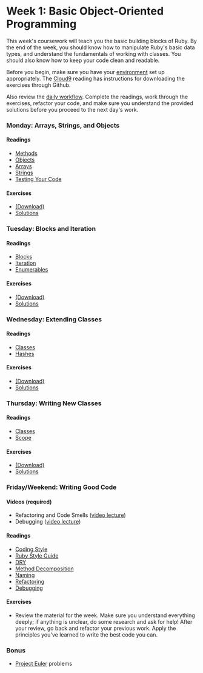 # Week 1: Basic Object-Oriented Programming

This week's coursework will teach you the basic building blocks of Ruby.
By the end of the week, you should know how to manipulate Ruby's basic
data types, and understand the fundamentals of working with classes. You
should also know how to keep your code clean and readable.

Before you begin, make sure you have your [environment][environment]
set up appropriately. The [Cloud9][c9] reading has instructions for
downloading the exercises through Github.

Also review the [daily workflow][workflow]. Complete the readings, work
through the exercises, refactor your code, and make sure you understand
the provided solutions before you proceed to the next day's work.

[workflow]: ./../workflow.md
[c9]: ./../cloud9
[environment]: ./../w0/environment-setup.md

### Monday: Arrays, Strings, and Objects

#### Readings
- [Methods][methods]
- [Objects][objects]
- [Arrays][arrays]
- [Strings][strings]
- [Testing Your Code][rspec]

[methods]: ./w1d1/readings/method.md
[objects]: ./w1d1/readings/object.md
[arrays]: ./w1d1/readings/array.md
[strings]: ./w1d1/readings/string.md
[rspec]: ./w1d1/readings/rspec.md

#### Exercises
- [(Download)][w1d1-exercises]
- [Solutions][w1d1-solutions]

[w1d1-exercises]: ./w1d1/w1d1.zip?raw=true
[w1d1-solutions]: ./../solutions/w1/w1d1

### Tuesday: Blocks and Iteration

#### Readings
- [Blocks][blocks]
- [Iteration][iteration]
- [Enumerables][enumerables]

[blocks]: ./w1d2/readings/block.md
[iteration]: ./w1d2/readings/iteration.md
[enumerables]: ./w1d2/readings/enumerable.md

#### Exercises
- [(Download)][w1d2-exercises]
- [Solutions][w1d2-solutions]

[w1d2-exercises]: ./w1d2/w1d2.zip?raw=true
[w1d2-solutions]: ./../solutions/w1/w1d2

### Wednesday: Extending Classes

#### Readings
- [Classes][classes-i]
- [Hashes][hashes]

[classes-i]: ./w1d3/readings/class-i.md
[hashes]: ./w1d3/readings/hash.md

#### Exercises
- [(Download)][w1d3-exercises]
- [Solutions][w1d3-solutions]

[w1d3-exercises]: ./w1d3/w1d3.zip?raw=true
[w1d3-solutions]: ./../solutions/w1/w1d3

### Thursday: Writing New Classes

#### Readings
- [Classes][classes-ii]
- [Scope][scope]

[classes-ii]: ./w1d4/readings/class-ii.md
[scope]: ./w1d4/readings/scope.md

#### Exercises
- [(Download)][w1d4-exercises]
- [Solutions][w1d4-solutions]

[w1d4-exercises]: ./w1d4/w1d4.zip?raw=true
[w1d4-solutions]: ./../solutions/w1/w1d4

### Friday/Weekend: Writing Good Code

#### Videos (required)
- Refactoring and Code Smells ([video lecture][refactoring-video])
- Debugging ([video lecture][debugging-video])

[refactoring-video]: https://www.youtube.com/watch?v=DC-pQPq0acs
[debugging-video]: https://vimeo.com/129370279

#### Readings
- [Coding Style][coding-style]
- [Ruby Style Guide][ruby-styleguide]
- [DRY][dry]
- [Method Decomposition][method-decomposition]
- [Naming][naming]
- [Refactoring][refactoring-reading]
- [Debugging][debugging-reading]

[coding-style]: ./w1d5/readings/coding-style.md
[ruby-styleguide]: https://github.com/styleguide/ruby
[dry]: ./w1d5/readings/dry.md
[method-decomposition]: ./w1d5/readings/method-decomposition.md
[naming]: ./w1d5/readings/naming.md
[refactoring-reading]: ./w1d5/readings/refactoring.md
[debugging-reading]: ./w1d5/readings/debugger.md

#### Exercises
- Review the material for the week. Make sure you understand everything
  deeply; if anything is unclear, do some research and ask for help!
  After your review, go back and refactor your previous work. Apply the
  principles you've learned to write the best code you can.

### Bonus
- [Project Euler][project-euler] problems

[project-euler]: http://projecteuler.net/

